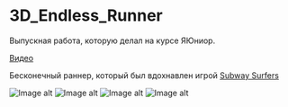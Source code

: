 # 3D_Endless_Runner
Выпускная работа, которую делал на курсе ЯЮниор.

[Видео](https://youtu.be/Q4dhZGdoiRY)

Бесконечный раннер, который был вдохнавлен игрой [Subway Surfers](https://play.google.com/store/apps/details?id=com.kiloo.subwaysurf&hl=ru&gl=US)

![Image alt]([https://github.com/Sup-00/Pictures/blob/main/3DEndlessRunner/Screenshot_1.png](https://i.postimg.cc/pXwC8XKS/3-DEndless-Runner-1.png))
![Image alt](https://github.com/Sup-00/Pictures/blob/main/3DEndlessRunner/Screenshot_2.png)
![Image alt](https://github.com/Sup-00/Pictures/blob/main/3DEndlessRunner/Screenshot_3.png)
![Image alt](https://github.com/Sup-00/Pictures/blob/main/3DEndlessRunner/Screenshot_4.png)
